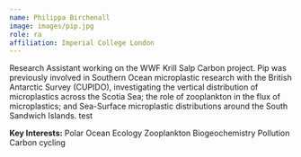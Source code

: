 ```yaml
---
name: Philippa Birchenall
image: images/pip.jpg
role: ra
affiliation: Imperial College London
---
```


Research Assistant working on the WWF Krill Salp Carbon project. Pip was previously involved in Southern Ocean microplastic research with the British Antarctic Survey (CUPIDO), investigating the vertical distribution of microplastics across the Scotia Sea; the role of zooplankton in the flux of microplastics; and Sea-Surface microplastic distributions around the South Sandwich Islands. test

**Key Interests:**
Polar Ocean Ecology
Zooplankton
Biogeochemistry
Pollution
Carbon cycling